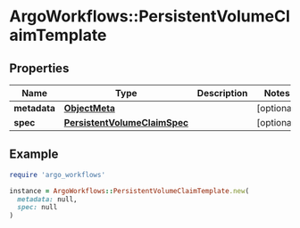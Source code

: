 # ArgoWorkflows::PersistentVolumeClaimTemplate

## Properties

| Name | Type | Description | Notes |
| ---- | ---- | ----------- | ----- |
| **metadata** | [**ObjectMeta**](ObjectMeta.md) |  | [optional] |
| **spec** | [**PersistentVolumeClaimSpec**](PersistentVolumeClaimSpec.md) |  | [optional] |

## Example

```ruby
require 'argo_workflows'

instance = ArgoWorkflows::PersistentVolumeClaimTemplate.new(
  metadata: null,
  spec: null
)
```

